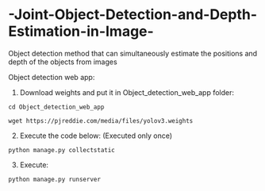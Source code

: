 # -Joint-Object-Detection-and-Depth-Estimation-in-Image-
Object detection method that can simultaneously estimate the positions and depth of the objects from images

Object detection web app:

1.  Download weights and put it in Object_detection_web_app folder:

```cd Object_detection_web_app```

```wget https://pjreddie.com/media/files/yolov3.weights```
 
2.	Execute the code below: (Executed only once) 

```python manage.py collectstatic```

3.	Execute: 

```python manage.py runserver```
